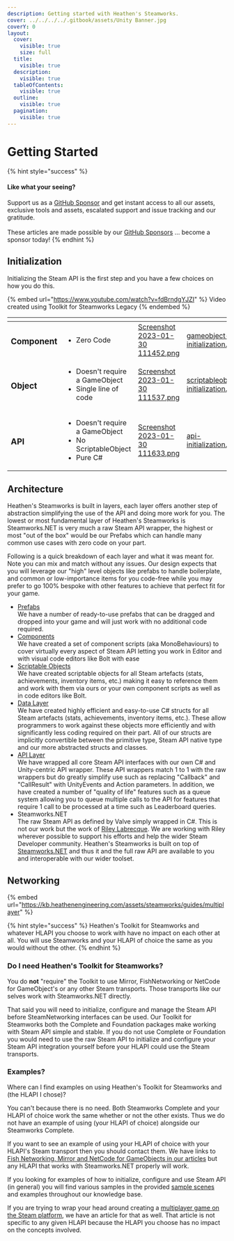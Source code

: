 ```yaml
---
description: Getting started with Heathen's Steamworks.
cover: ../../../../.gitbook/assets/Unity Banner.jpg
coverY: 0
layout:
  cover:
    visible: true
    size: full
  title:
    visible: true
  description:
    visible: true
  tableOfContents:
    visible: true
  outline:
    visible: true
  pagination:
    visible: true
---
```


# Getting Started

{% hint style="success" %}
#### Like what your seeing?

Support us as a [GitHub Sponsor](../../../../become-a-sponsor/) and get instant access to all our assets, exclusive tools and assets, escalated support and issue tracking and our gratitude.\
\
These articles are made possible by our [GitHub Sponsors](../../../../become-a-sponsor/) ... become a sponsor today!
{% endhint %}

## Initialization

Initializing the Steam API is the first step and you have a few choices on how you do this.

{% embed url="https://www.youtube.com/watch?v=fdBrndgYJZI" %}
Video created using Toolkit for Steamworks Legacy
{% endembed %}

<table data-view="cards"><thead><tr><th></th><th></th><th data-hidden data-card-cover data-type="files"></th><th data-hidden data-card-target data-type="content-ref"></th></tr></thead><tbody><tr><td><h3>Component</h3></td><td><ul><li>Zero Code</li></ul></td><td><a href="../../../../.gitbook/assets/Screenshot 2023-01-30 111452.png">Screenshot 2023-01-30 111452.png</a></td><td><a href="gameobject-initialization.md">gameobject-initialization.md</a></td></tr><tr><td><h3>Object</h3></td><td><ul><li>Doesn't require a GameObject</li><li>Single line of code</li></ul></td><td><a href="../../../../.gitbook/assets/Screenshot 2023-01-30 111537.png">Screenshot 2023-01-30 111537.png</a></td><td><a href="scriptableobject-initialization.md">scriptableobject-initialization.md</a></td></tr><tr><td><h3>API</h3></td><td><ul><li>Doesn't require a GameObject</li><li>No ScriptableObject</li><li>Pure C#</li></ul></td><td><a href="../../../../.gitbook/assets/Screenshot 2023-01-30 111633.png">Screenshot 2023-01-30 111633.png</a></td><td><a href="api-initialization.md">api-initialization.md</a></td></tr></tbody></table>

## Architecture

Heathen's Steamworks is built in layers, each layer offers another step of abstraction simplifying the use of the API and doing more work for you. The lowest or most fundamental layer of Heathen's Steamworks is Steamworks.NET is very much a raw Steam API wrapper, the highest or most "out of the box" would be our Prefabs which can handle many common use cases with zero code on your part.

Following is a quick breakdown of each layer and what it was meant for. Note you can mix and match without any issues. Our design expects that you will leverage our "high" level objects like prefabs to handle boilerplate, and common or low-importance items for you code-free while you may prefer to go 100% bespoke with other features to achieve that perfect fit for your game.

* [Prefabs](../../prefabs/)\
  We have a number of ready-to-use prefabs that can be dragged and dropped into your game and will just work with no additional code required.
* [Components](../../components/)\
  We have created a set of component scripts (aka MonoBehaviours) to cover virtually every aspect of Steam API letting you work in Editor and with visual code editors like Bolt with ease
* [Scriptable Objects](broken-reference)\
  We have created scriptable objects for all Steam artefacts (stats, achievements, inventory items, etc.) making it easy to reference them and work with them via ours or your own component scripts as well as in code editors like Bolt.
* [Data Layer](../../classes-and-structs/)\
  We have created highly efficient and easy-to-use C# structs for all Steam artefacts (stats, achievements, inventory items, etc.). These allow programmers to work against these objects more efficiently and with significantly less coding required on their part. All of our structs are implicitly convertible between the primitive type, Steam API native type and our more abstracted structs and classes.&#x20;
* [API Layer](../../api/)\
  We have wrapped all core Steam API interfaces with our own C# and Unity-centric API wrapper. These API wrappers match 1 to 1 with the raw wrappers but do greatly simplify use such as replacing "Callback" and "CallResult" with UnityEvents and Action parameters. In addition, we have created a number of "quality of life" features such as a queue system allowing you to queue multiple calls to the API for features that require 1 call to be processed at a time such as Leaderboard queries.
* Steamworks.NET\
  The raw Steam API as defined by Valve simply wrapped in C#. This is not our work but the work of [Riley Labrecque](https://github.com/rlabrecque/Steamworks.NET). We are working with Riley wherever possible to support his efforts and help the wider Steam Developer community. Heathen's Steamworks is built on top of [Steamworks.NET](https://github.com/rlabrecque/Steamworks.NET) and thus it and the full raw API are available to you and interoperable with our wider toolset.

## Networking

{% embed url="https://kb.heathenengineering.com/assets/steamworks/guides/multiplayer" %}

{% hint style="success" %}
Heathen's Toolkit for Steamworks and whatever HLAPI you choose to work with have no impact on each other at all. You will use Steamworks and your HLAPI of choice the same as you would without the other.
{% endhint %}

### Do I need Heathen's Toolkit for Steamworks?

You do **not** "require" the Toolkit to use Mirror, FishNetworking or NetCode for GameObject's or any other Steam transports. Those transports like our selves work with Steamworks.NET directly.

That said you will need to initialize, configure and manage the Steam API before SteamNetworking interfaces can be used. Our Toolkit for Steamworks both the Complete and Foundation packages make working with Steam API simple and stable. If you do not use Complete or Foundation you would need to use the raw Steam API to initialize and configure your Steam API integration yourself before your HLAPI could use the Steam transports.

### Examples?

Where can I find examples on using Heathen's Toolkit for Steamworks and (the HLAPI I chose)?

You can't because there is no need. Both Steamworks Complete and your HLAPI of choice work the same whether or not the other exists. Thus we do not have an example of using (your HLAPI of choice) alongside our Steamworks Complete.&#x20;

If you want to see an example of using your HLAPI of choice with your HLAPI's Steam transport then you should contact them. We have links to [Fish Networking, Mirror and NetCode for GameObjects in our articles](../../installation/networking-integrations.md) but any HLAPI that works with Steamworks.NET properly will work.

If you looking for examples of how to initialize, configure and use Steam API (in general) you will find various samples in the provided [sample scenes](../../../../toolkit-for-physics/physkit/sample-scenes/) and examples throughout our knowledge base.

If you are trying to wrap your head around creating a [multiplayer game on the Steam platform](broken-reference), we have an article for that as well. That article is not specific to any given HLAPI because the HLAPI you choose has no impact on the concepts involved.
